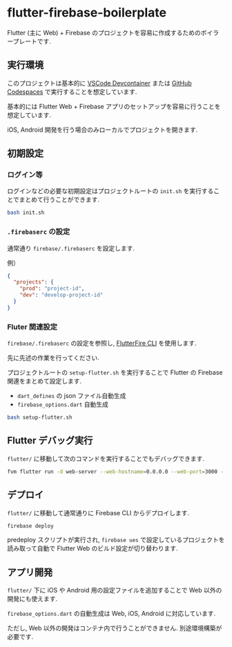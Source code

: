 # flutter-firebase-boilerplate

Flutter (主に Web) + Firebase のプロジェクトを容易に作成するためのボイラープレートです.

## 実行環境

このプロジェクトは基本的に [VSCode Devcontainer](https://marketplace.visualstudio.com/items?itemName=ms-vscode-remote.remote-containers) または [GitHub Codespaces](https://marketplace.visualstudio.com/items?itemName=GitHub.codespaces) で実行することを想定しています.

基本的には Flutter Web + Firebase アプリのセットアップを容易に行うことを想定しています.

iOS, Android 開発を行う場合のみローカルでプロジェクトを開きます.

## 初期設定

### ログイン等

ログインなどの必要な初期設定はプロジェクトルートの `init.sh` を実行することでまとめて行うことができます.

```bash
bash init.sh
```

### `.firebaserc` の設定

通常通り `firebase/.firebaserc` を設定します.

例）

```json
{
  "projects": {
    "prod": "project-id",
    "dev": "develop-project-id"
  }
}
```

### Fluter 関連設定

`firebase/.firebaserc` の設定を参照し, [FlutterFire CLI](https://firebase.flutter.dev/docs/cli/) を使用します.

先に先述の作業を行ってください.

プロジェクトルートの `setup-flutter.sh` を実行することで Flutter の Firebase 関連をまとめて設定します.

- `dart_defines` の json ファイル自動生成
- `firebase_options.dart` 自動生成

```bash
bash setup-flutter.sh
```

## Flutter デバッグ実行

`flutter/` に移動して次のコマンドを実行することでもデバッグできます.

```bash
fvm flutter run -d web-server --web-hostname=0.0.0.0 --web-port=3000 --dart-define-from-file=dart_defines/dev.json
```

## デプロイ

`flutter/` に移動して通常通りに Firebase CLI からデプロイします.

```bash
firebase deploy
```

predeploy スクリプトが実行され, `firebase ues` で設定しているプロジェクトを読み取って自動で Flutter Web のビルド設定が切り替わります.

## アプリ開発

`flutter/` 下に iOS や Android 用の設定ファイルを追加することで Web 以外の開発にも使えます.

`firebase_options.dart` の自動生成は Web, iOS, Android に対応しています.

ただし, Web 以外の開発はコンテナ内で行うことができません. 別途環境構築が必要です.
